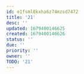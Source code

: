 ```yaml
---
id: e1fsml8kxha6z74mzsd7472
title: '21'
desc: ''
updated: 1679400146625
created: 1679400146626
status: ''
due: ''
priority: ''
owner: ''
TODO: '21'
---
```

